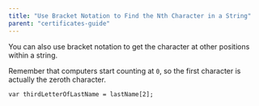 ```yaml
---
title: "Use Bracket Notation to Find the Nth Character in a String"
parent: "certificates-guide"
---
```


You can also use bracket notation to get the character at other positions within a string.

Remember that computers start counting at `0`, so the first character is actually the zeroth character.

    var thirdLetterOfLastName = lastName[2];
